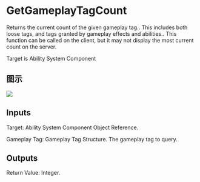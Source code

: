 # GetGameplayTagCount

Returns the current count of the given gameplay tag.. This includes both loose tags, and tags granted by gameplay effects and abilities.. This function can be called on the client, but it may not display the most current count on the server.

Target is Ability System Component

## 图示

![]($-20221218-19092354.png)

## Inputs

Target: Ability System Component Object Reference.

Gameplay Tag: Gameplay Tag Structure. The gameplay tag to query.  

## Outputs

Return Value: Integer.

